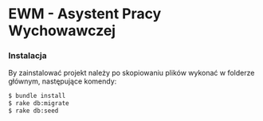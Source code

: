 # EWM - Asystent Pracy Wychowawczej

### Instalacja

By zainstalować projekt należy po skopiowaniu plików wykonać w folderze głównym, następujące komendy:

```sh
$ bundle install
$ rake db:migrate
$ rake db:seed
```
